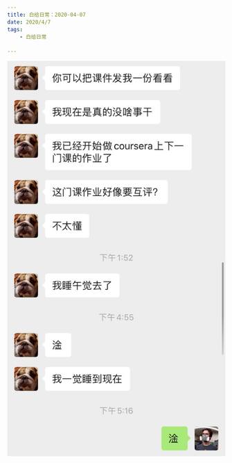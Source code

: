 ```yaml
---
title: 白给日常：2020-04-07
date: 2020/4/7
tags: 
	- 白给日常

---
```


![IMG_4605](WGDaily-2020-04-07/IMG_4605.JPG)
